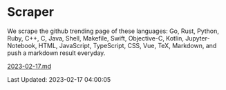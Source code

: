 # Scraper

We scrape the github trending page of these languages: Go, Rust, Python, Ruby, C++, C, Java, Shell, Makefile, Swift, Objective-C, Kotlin, Jupyter-Notebook, HTML, JavaScript, TypeScript, CSS, Vue, TeX, Markdown, and push a markdown result everyday.

[2023-02-17.md](https://github.com/yangwenmai/github-trending-backup/blob/master/2023-02-17.md)

Last Updated: 2023-02-17 04:00:05